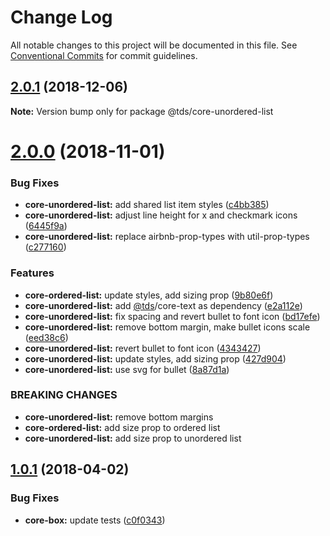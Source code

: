 # Change Log

All notable changes to this project will be documented in this file.
See [Conventional Commits](https://conventionalcommits.org) for commit guidelines.

<a name="2.0.1"></a>
## [2.0.1](https://github.com/telusdigital/tds/compare/@tds/core-unordered-list@2.0.0...@tds/core-unordered-list@2.0.1) (2018-12-06)




**Note:** Version bump only for package @tds/core-unordered-list

<a name="2.0.0"></a>
# [2.0.0](https://github.com/telusdigital/tds/compare/@tds/core-unordered-list@1.0.1...@tds/core-unordered-list@2.0.0) (2018-11-01)


### Bug Fixes

* **core-unordered-list:** add shared list item styles ([c4bb385](https://github.com/telusdigital/tds/commit/c4bb385))
* **core-unordered-list:** adjust line height for x and checkmark icons ([6445f9a](https://github.com/telusdigital/tds/commit/6445f9a))
* **core-unordered-list:** replace airbnb-prop-types with util-prop-types ([c277160](https://github.com/telusdigital/tds/commit/c277160))


### Features

* **core-ordered-list:** update styles, add sizing prop ([9b80e6f](https://github.com/telusdigital/tds/commit/9b80e6f))
* **core-unordered-list:** add [@tds](https://github.com/tds)/core-text as dependency ([e2a112e](https://github.com/telusdigital/tds/commit/e2a112e))
* **core-unordered-list:** fix spacing and revert bullet to font icon ([bd17efe](https://github.com/telusdigital/tds/commit/bd17efe))
* **core-unordered-list:** remove bottom margin, make bullet icons scale ([eed38c6](https://github.com/telusdigital/tds/commit/eed38c6))
* **core-unordered-list:** revert bullet to font icon ([4343427](https://github.com/telusdigital/tds/commit/4343427))
* **core-unordered-list:** update styles, add sizing prop ([427d904](https://github.com/telusdigital/tds/commit/427d904))
* **core-unordered-list:** use svg for bullet ([8a87d1a](https://github.com/telusdigital/tds/commit/8a87d1a))


### BREAKING CHANGES

* **core-unordered-list:** remove bottom margins
* **core-ordered-list:** add size prop to ordered list
* **core-unordered-list:** add size prop to unordered list




<a name="1.0.1"></a>
## [1.0.1](https://github.com/telusdigital/tds/compare/@tds/core-unordered-list@1.0.0...@tds/core-unordered-list@1.0.1) (2018-04-02)


### Bug Fixes

* **core-box:** update tests ([c0f0343](https://github.com/telusdigital/tds/commit/c0f0343))
